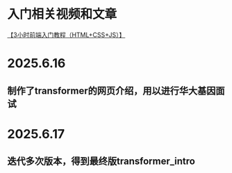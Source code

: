 # 入门相关视频和文章
[【3小时前端入门教程（HTML+CSS+JS）】](https://www.bilibili.com/video/BV1BT4y1W7Aw?p=4&vd_source=4fd6c4265e65c0785c912874692a3971)
# 2025.6.16
## 制作了transformer的网页介绍，用以进行华大基因面试

# 2025.6.17
## 迭代多次版本，得到最终版transformer_intro

